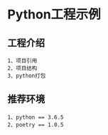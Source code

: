 # Python工程示例

## 工程介绍
    1、项目引用
    2、项目结构
    3、python打包
    
## 推荐环境
    1、python == 3.6.5
    2、poetry == 1.0.5
